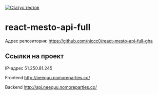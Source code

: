[![Статус тестов](../../actions/workflows/tests.yml/badge.svg)](../../actions/workflows/tests.yml)

# react-mesto-api-full

Адрес репозитория: https://github.com/niccc0/react-mesto-api-full-gha

## Ссылки на проект

IP-адрес 51.250.81.245

Frontend http://neequu.nomoreparties.co/

Backend http://api.neequu.nomoreparties.co/
